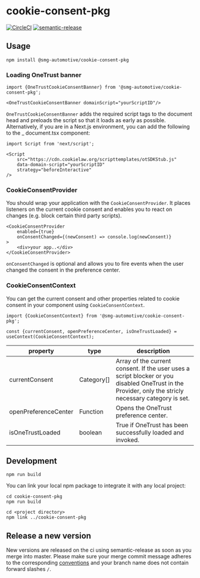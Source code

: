# cookie-consent-pkg

[![CircleCI](https://circleci.com/gh/smg-automotive/cookie-consent-pkg/tree/main.svg?style=svg&circle-token=c183f151fea3c74453cf8dd962d31e115906a300)](https://circleci.com/gh/smg-automotive/cookie-consent-pkg/tree/main)
[![semantic-release](https://img.shields.io/badge/%20%20%F0%9F%93%A6%F0%9F%9A%80-semantic--release-e10079.svg)](https://github.com/semantic-release/semantic-release)

## Usage

```
npm install @smg-automotive/cookie-consent-pkg
```

### Loading OneTrust banner

````tsx
import {OneTrustCookieConsentBanner} from '@smg-automotive/cookie-consent-pkg';

<OneTrustCookieConsentBanner domainScript="yourScriptID"/>
````

`OneTrustCookieConsentBanner` adds the required script tags to the document head and preloads the script so that it
loads as early as possible. Alternatively, if you are in a Next.js environment, you can add the following to the _
document.tsx component:

````tsx
import Script from 'next/script';

<Script
    src="https://cdn.cookielaw.org/scripttemplates/otSDKStub.js"
    data-domain-script="yourScriptID"
    strategy="beforeInteractive"
/>
````

### CookieConsentProvider

You should wrap your application with the `CookieConsentProvider`. It places listeners on the current cookie consent and
enables you to react on changes (e.g. block certain third party scripts).

```tsx
<CookieConsentProvider
    enabled={true}
    onConsentChanged={(newConsent) => console.log(newConsent)}
>
    <div>your app..</div>
</CookieConsentProvider>
```

`onConsentChanged` is optional and allows you to fire events when the user changed the consent in the preference center.

### CookieConsentContext

You can get the current consent and other properties related to cookie consent in your component
using `CookieConsentContext`.

````tsx
import {CookieConsentContext} from '@smg-automotive/cookie-consent-pkg';

const {currentConsent, openPreferenceCenter, isOneTrustLoaded} = useContext(CookieConsentContext);
````

| property             | type       | description                                                                                                                                           |
|----------------------|------------|-------------------------------------------------------------------------------------------------------------------------------------------------------|
| currentConsent       | Category[] | Array of the current consent. If the user uses a script blocker or you disabled OneTrust in the Provider, only the stricly necessary category is set. |
| openPreferenceCenter | Function   | Opens the OneTrust preference center.                                                                                                                 |
| isOneTrustLoaded     | boolean    | True if OneTrust has been successfully loaded and invoked.                                                                                            |

## Development

```
npm run build
```

You can link your local npm package to integrate it with any local project:

```
cd cookie-consent-pkg
npm run build

cd <project directory>
npm link ../cookie-consent-pkg
```

## Release a new version

New versions are released on the ci using semantic-release as soon as you merge into master. Please
make sure your merge commit message adheres to the
corresponding [conventions](https://www.conventionalcommits.org/en/v1.0.0/) and your branch name does not contain
forward slashes `/`.
